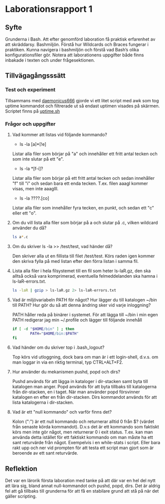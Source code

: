 # Laborationsrapport 1 #

## Syfte ##

Grunderna i Bash. Att efter genomförd laboration få praktisk erfarenhet av att skräddarsy. Bashmiljön. Förstå hur Wildcards och Braces fungerar i praktiken. Kunna navigera i bashmiljön och förstå vad Bash’s olika konfigurationsfiler gör.
Notera att laborationens uppgifter både finns inbakade i texten och under frågesektionen.

## Tillvägagångsssätt ##

### Test och experiment ###

Tillsammans med [daemonicus666](https://github.com/daemonicus666) gjorde vi ett litet script med awk som tog uptime kommandot och filtrerade ut så endast uptimen visades på skärmen. Scriptet finns på [uptime.sh](https://github.com/jackbenny/scripts_grundkurs/blob/master/Labb1/uptime.sh)

### Frågor och uppgifter ###

1.	Vad kommer att listas vid följande kommando?
	*	ls -la [a]*[!e]

	Listar alla filer som börjar på "a" och innehåller ett fritt antal tecken och som inte slutar på ett "e".
	*	ls -la *[f-i]?	

	Listar alla filer som börjar på ett fritt antal tecken och sedan innehåller "f" till "i" och sedan bara ett enda tecken. T.ex. filen aaagl kommer visas, men inte aaaglll.
	*	ls -la ????.[co]

	Listar alla filer som innehåller fyra tecken, en punkt, och sedan ett "c" eller ett "o".

2.	Om du vill lista alla filer som börjar på a och slutar på .c, vilken wildcard använder du då?
	```bash
	ls a*.c
	```

3.	Om du skriver ls -la >> /test/test, vad händer då?

	Den skriver alla ut en fillista till filet /test/test. Körs raden igen kommer den skriva fylla på med listan efter den förra listan i samma fil.

4.	Lista alla filer i hela filsystemet till en fil som heter ls-laR.gz, den ska alltså också vara komprimerad, eventuella felmeddelanden ska hamna i ls-laR-errors.txt.
	```bash
	ls -laR | gzip > ls-laR.gz 2> ls-laR-errors.txt		
	```

5.	Vad är miljövariabeln PATH för något? Hur lägger du till katalogen ~/bin till PATH?
	Hur gör du så att denna ändring sker vid varje inloggning?

	PATH håller reda på binärer i systemet. För att lägga till ~/bin i min egen PATH redigerar jag min ~/.profile och lägger till följande innehåll
	```bash
	if [ -d "$HOME/bin" ] ; then
    		PATH="$HOME/bin:$PATH"
	fi
	```

6.	Vad händer om du skriver top i .bash_logout?

	Top körs vid utloggning, dock bara om man är i ett login-shell, d.v.s. om man loggar in via en riktig terminal, typ CTRL+ALT+F2.

7. 	Hur använder du mekanismen pushd, popd och dirs?

	Pushd används för att lägga in kataloger i dir-stacken samt byta till katalogen man anger. Popd används för att byta tillbaks till katalogerna från dir-stacken, en i taget. När man använder popd försvinner katalogen en efter en från dir-stacken. Dirs kommandot används för att lista katalogerna i dir-stacken. 

8.	Vad är ett "null kommando" och varför finns det?

	Kolon (":") är ett null kommando och returnerar alltid 0 från $? (värdet från senaste körda kommandot). D.v.s det är ett kommando som faktiskt körs men inte gör något, men returnerar 0 i exit status. T.ex. kan man använda detta istället för ett faktiskt kommando om man måste ha ett sant returvärde från något. Exempelvis i en while-stats i script. Eller bara rakt upp och ner vid prompten för att testa ett script man gjort som är beroende av ett sant returvärde.

## Reflektion ##

Det var en lärorik första laboration med tanke på att där var en hel del nytt att lära sig, bland annat null-kommandot och pushd, popd, dirs. Det är aldrig fel att gå tillbaks till grunderna för att få en stabilare grund att stå på när det gäller scripting.
